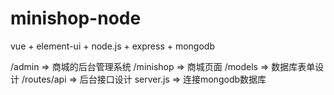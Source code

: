 # minishop-node
vue + element-ui + node.js + express + mongodb

/admin => 商城的后台管理系统 
/minishop => 商城页面 
/models => 数据库表单设计 
/routes/api => 后台接口设计 
server.js => 连接mongodb数据库 
